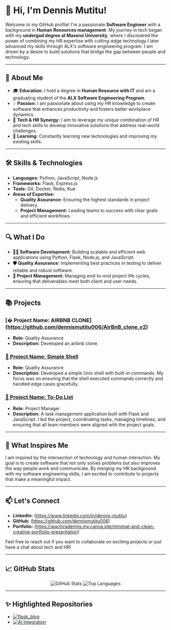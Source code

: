 # 👋 Hi, I'm Dennis Mutitu!

Welcome to my GitHub profile! I'm a passionate **Software Engineer** with a background in **Human Resources management**. My journey in tech began with my **undergad degree at Maseno University**, where I discovered the power of combining my HR expertise with cutting-edge technology.I later advanced my skills through ALX's software engineering program.  I am driven by a desire to build solutions that bridge the gap between people and technology.

---

## 🚀 About Me

- 🎓 **Education:** I hold a degree in **Human Resource with IT** and am a graduating student of the **ALX Software Engineering Program**.
- 💡 **Passion:** I am passionate about using my HR knowledge to create software that enhances productivity and fosters better workplace dynamics.
- 🔗 **Tech & HR Synergy:** I aim to leverage my unique combination of HR and tech skills to develop innovative solutions that address real-world challenges.
- 🧠 **Learning:** Constantly learning new technologies and improving my existing skills.

---

## 🛠️ Skills & Technologies

- **Languages:** Python, JavaScript, Node.js
- **Frameworks:** Flask, Express.js
- **Tools:** Git, Docker, Redis, Kue
- **Areas of Expertise:** 
  - **Quality Assurance:** Ensuring the highest standards in project delivery.
  - **Project Management:** Leading teams to success with clear goals and efficient workflows.

---

## 🔍 What I Do

- **👨‍💻 Software Development:** Building scalable and efficient web applications using Python, Flask, Node.js, and JavaScript.
- **🛡️ Quality Assurance:** Implementing best practices in testing to deliver reliable and robust software.
- **🎯 Project Management:** Managing end-to-end project life cycles, ensuring that deliverables meet both client and user needs.

---

## 📚 Projects
### [� Project Name: AIRBNB CLONE] (https://github.com/dennismutitu006/AirBnB_clone_v2)
- **Role:** Quality Assurance
- **Description:** Developed an airbnb clone.

### [🔗 Project Name: Simple Shell](https://github.com/dennismutitu006/simple_shell)
- **Role:** Quality Assurance
- **Description:** Developed a simple Unix shell with built-in commands. My focus was on ensuring that the shell executed commands correctly and handled edge cases gracefully.

### [🔗 Project Name: To-Do List](https://github.com/dennismutitu006/To_Do_App)
- **Role:** Project Manager
- **Description:** A task management application built with Flask and JavaScript. I led the project, coordinating tasks, managing timelines, and ensuring that all team members were aligned with the project goals.


---

## 🌱 What Inspires Me

I am inspired by the intersection of technology and human interaction. My goal is to create software that not only solves problems but also improves the way people work and communicate. By merging my HR background with my software engineering skills, I am excited to contribute to projects that make a meaningful impact.

---

## 📫 Let's Connect

- **LinkedIn:** (https://www.linkedin.com/in/dennis-mutitu)
- **GitHub:** (https://github.com/dennismutitu006)
- **Portfolio:** (https://wachiradennis.my.canva.site/minimal-and-clean-creative-portfolio-presentation)

Feel free to reach out if you want to collaborate on exciting projects or just have a chat about tech and HR!

---

## 📈 GitHub Stats

<p align="center">
  <img src="https://github-readme-stats.vercel.app/api?username=dennismutitu006&show_icons=true&theme=radical" alt="GitHub Stats" />
  <img src="https://github-readme-stats.vercel.app/api/top-langs/?username=dennismutitu006&layout=compact&theme=radical" alt="Top Languages" />
</p>

---

## ✨ Highlighted Repositories

<!-- Replace the repository names with your own projects -->
- [![flask_blog](https://github-readme-stats.vercel.app/api/pin/?username=dennismutitu006&repo=flask_blog&theme=radical)](https://github.com/dennismutitu006/flask_blog)
- [![AI Integration](https://github-readme-stats.vercel.app/api/pin/?username=dennismutitu006&repo=a-i_aice&theme=radical)](https://github.com/dennismutitu006/a-i_aice)

